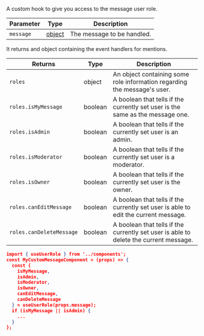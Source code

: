 A custom hook to give you access to the message user role.

| Parameter | Type                                                     | Description                |
| --------- | -------------------------------------------------------- | -------------------------- |
| `message` | [object](https://getstream.io/chat/docs/#message_format) | The message to be handled. |

It returns and object containing the event handlers for mentions.

| Returns                  | Type    | Description                                                                           |
| ------------------------ | ------- | ------------------------------------------------------------------------------------- |
| `roles`                  | object  | An object containing some role information regarding the message's user.              |
| `roles.isMyMessage`      | boolean | A boolean that tells if the currently set user is the same as the message one.        |
| `roles.isAdmin`          | boolean | A boolean that tells if the currently set user is an admin.                           |
| `roles.isModerator`      | boolean | A boolean that tells if the currently set user is a moderator.                        |
| `roles.isOwner`          | boolean | A boolean that tells if the currently set user is the owner.                          |
| `roles.canEditMessage`   | boolean | A boolean that tells if the currently set user is able to edit the current message.   |
| `roles.canDeleteMessage` | boolean | A boolean that tells if the currently set user is able to delete the current message. |

```json
import { useUserRole } from '../components';
const MyCustomMessageComponent = (props) => {
  const {
    isMyMessage,
    isAdmin,
    isModerator,
    isOwner,
    canEditMessage,
    canDeleteMessage
  } = useUserRole(props.message);
  if (isMyMessage || isAdmin) {
    ...
  }
};
```
